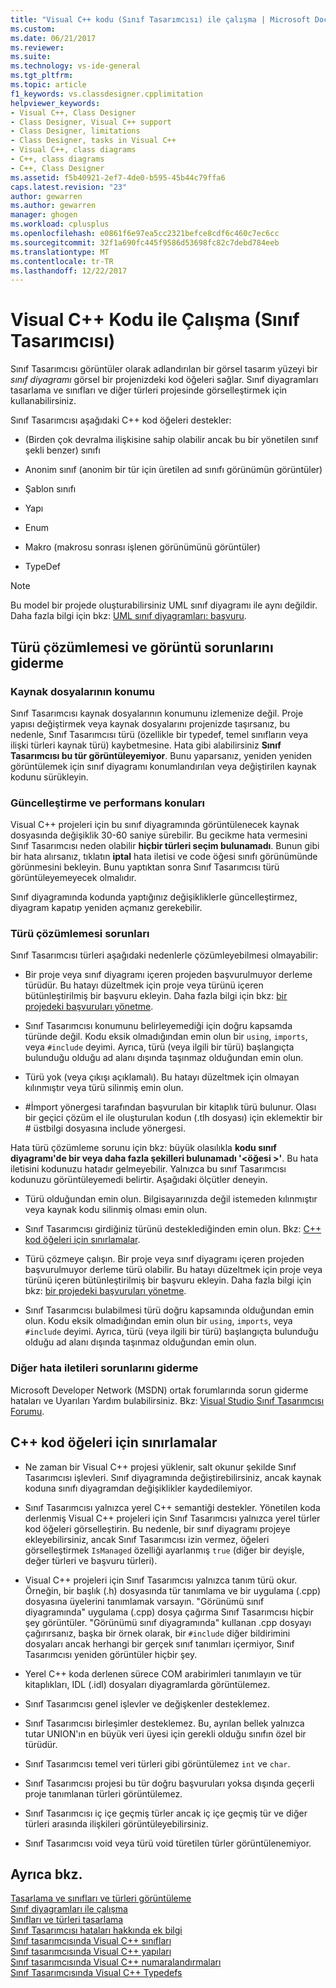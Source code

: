 ```yaml
---
title: "Visual C++ kodu (Sınıf Tasarımcısı) ile çalışma | Microsoft Docs"
ms.custom: 
ms.date: 06/21/2017
ms.reviewer: 
ms.suite: 
ms.technology: vs-ide-general
ms.tgt_pltfrm: 
ms.topic: article
f1_keywords: vs.classdesigner.cpplimitation
helpviewer_keywords:
- Visual C++, Class Designer
- Class Designer, Visual C++ support
- Class Designer, limitations
- Class Designer, tasks in Visual C++
- Visual C++, class diagrams
- C++, class diagrams
- C++, Class Designer
ms.assetid: f5b40921-2ef7-4de0-b595-45b44c79ffa6
caps.latest.revision: "23"
author: gewarren
ms.author: gewarren
manager: ghogen
ms.workload: cplusplus
ms.openlocfilehash: e0861f6e97ea5cc2321befce8cdf6c460c7ec6cc
ms.sourcegitcommit: 32f1a690fc445f9586d53698fc82c7debd784eeb
ms.translationtype: MT
ms.contentlocale: tr-TR
ms.lasthandoff: 12/22/2017
---
```

# <a name="working-with-visual-c-code-class-designer"></a>Visual C++ Kodu ile Çalışma (Sınıf Tasarımcısı)
Sınıf Tasarımcısı görüntüler olarak adlandırılan bir görsel tasarım yüzeyi bir *sınıf diyagramı* görsel bir projenizdeki kod öğeleri sağlar. Sınıf diyagramları tasarlama ve sınıfları ve diğer türleri projesinde görselleştirmek için kullanabilirsiniz.  

Sınıf Tasarımcısı aşağıdaki C++ kod öğeleri destekler:  

-   (Birden çok devralma ilişkisine sahip olabilir ancak bu bir yönetilen sınıf şekli benzer) sınıfı  

-   Anonim sınıf (anonim bir tür için üretilen ad sınıfı görünümün görüntüler)  

-   Şablon sınıfı  

-   Yapı  

-   Enum  

-   Makro (makrosu sonrası işlenen görünümünü görüntüler)  

-   TypeDef  

> [!NOTE]
>  Bu model bir projede oluşturabilirsiniz UML sınıf diyagramı ile aynı değildir. Daha fazla bilgi için bkz: [UML sınıf diyagramları: başvuru](../../modeling/uml-class-diagrams-reference.md).  

## <a name="troubleshooting-type-resolution-and-display-issues"></a>Türü çözümlemesi ve görüntü sorunlarını giderme  

### <a name="location-of-source-files"></a>Kaynak dosyalarının konumu  
Sınıf Tasarımcısı kaynak dosyalarının konumunu izlemenize değil. Proje yapısı değiştirmek veya kaynak dosyalarını projenizde taşırsanız, bu nedenle, Sınıf Tasarımcısı türü (özellikle bir typedef, temel sınıfların veya ilişki türleri kaynak türü) kaybetmesine. Hata gibi alabilirsiniz **Sınıf Tasarımcısı bu tür görüntüleyemiyor**. Bunu yaparsanız, yeniden yeniden görüntülemek için sınıf diyagramı konumlandırılan veya değiştirilen kaynak kodunu sürükleyin.  

### <a name="update-and-performance-issues"></a>Güncelleştirme ve performans konuları  
Visual C++ projeleri için bu sınıf diyagramında görüntülenecek kaynak dosyasında değişiklik 30-60 saniye sürebilir. Bu gecikme hata vermesini Sınıf Tasarımcısı neden olabilir **hiçbir türleri seçim bulunamadı**. Bunun gibi bir hata alırsanız, tıklatın **iptal** hata iletisi ve code öğesi sınıfı görünümünde görünmesini bekleyin. Bunu yaptıktan sonra Sınıf Tasarımcısı türü görüntüleyemeyecek olmalıdır.  

Sınıf diyagramında kodunda yaptığınız değişikliklerle güncelleştirmez, diyagram kapatıp yeniden açmanız gerekebilir.  

### <a name="type-resolution-issues"></a>Türü çözümlemesi sorunları  
Sınıf Tasarımcısı türleri aşağıdaki nedenlerle çözümleyebilmesi olmayabilir:  
  
-   Bir proje veya sınıf diyagramı içeren projeden başvurulmuyor derleme türüdür. Bu hatayı düzeltmek için proje veya türünü içeren bütünleştirilmiş bir başvuru ekleyin. Daha fazla bilgi için bkz: [bir projedeki başvuruları yönetme](../managing-references-in-a-project.md).  
  
-   Sınıf Tasarımcısı konumunu belirleyemediği için doğru kapsamda türünde değil. Kodu eksik olmadığından emin olun bir `using`, `imports`, veya `#include` deyimi. Ayrıca, türü (veya ilgili bir türü) başlangıçta bulunduğu olduğu ad alanı dışında taşınmaz olduğundan emin olun.  

-   Türü yok (veya çıkışı açıklamalı). Bu hatayı düzeltmek için olmayan kılınmıştır veya türü silinmiş emin olun.  

-   #İmport yönergesi tarafından başvurulan bir kitaplık türü bulunur. Olası bir geçici çözüm el ile oluşturulan kodun (.tlh dosyası) için eklemektir bir # üstbilgi dosyasına include yönergesi.  

Hata türü çözümleme sorunu için bkz: büyük olasılıkla **kodu sınıf diyagramı'de bir veya daha fazla şekilleri bulunamadı '\<öğesi >'**. Bu hata iletisini kodunuzu hatadır gelmeyebilir. Yalnızca bu sınıf Tasarımcısı kodunuzu görüntüleyemedi belirtir. Aşağıdaki ölçütler deneyin.  

-   Türü olduğundan emin olun. Bilgisayarınızda değil istemeden kılınmıştır veya kaynak kodu silinmiş olması emin olun.  

-   Sınıf Tasarımcısı girdiğiniz türünü desteklediğinden emin olun. Bkz: [C++ kod öğeleri için sınırlamalar](#limitations).  

-   Türü çözmeye çalışın. Bir proje veya sınıf diyagramı içeren projeden başvurulmuyor derleme türü olabilir. Bu hatayı düzeltmek için proje veya türünü içeren bütünleştirilmiş bir başvuru ekleyin. Daha fazla bilgi için bkz: [bir projedeki başvuruları yönetme](../managing-references-in-a-project.md).  

-   Sınıf Tasarımcısı bulabilmesi türü doğru kapsamında olduğundan emin olun. Kodu eksik olmadığından emin olun bir `using`, `imports`, veya `#include` deyimi. Ayrıca, türü (veya ilgili bir türü) başlangıçta bulunduğu olduğu ad alanı dışında taşınmaz olduğundan emin olun.  

### <a name="troubleshooting-other-error-messages"></a>Diğer hata iletileri sorunlarını giderme  
Microsoft Developer Network (MSDN) ortak forumlarında sorun giderme hataları ve Uyarıları Yardım bulabilirsiniz. Bkz: [Visual Studio Sınıf Tasarımcısı Forumu](http://go.microsoft.com/fwlink/?linkid=160754).  

##  <a name="limitations"></a>C++ kod öğeleri için sınırlamalar  

-   Ne zaman bir Visual C++ projesi yüklenir, salt okunur şekilde Sınıf Tasarımcısı işlevleri. Sınıf diyagramında değiştirebilirsiniz, ancak kaynak koduna sınıfı diyagramdan değişiklikler kaydedilemiyor.  

-   Sınıf Tasarımcısı yalnızca yerel C++ semantiği destekler. Yönetilen koda derlenmiş Visual C++ projeleri için Sınıf Tasarımcısı yalnızca yerel türler kod öğeleri görselleştirin. Bu nedenle, bir sınıf diyagramı projeye ekleyebilirsiniz, ancak Sınıf Tasarımcısı izin vermez, öğeleri görselleştirmek `IsManaged` özelliği ayarlanmış `true` (diğer bir deyişle, değer türleri ve başvuru türleri).  

-   Visual C++ projeleri için Sınıf Tasarımcısı yalnızca tanım türü okur. Örneğin, bir başlık (.h) dosyasında tür tanımlama ve bir uygulama (.cpp) dosyasına üyelerini tanımlamak varsayın. "Görünümü sınıf diyagramında" uygulama (.cpp) dosya çağırma Sınıf Tasarımcısı hiçbir şey görüntüler. "Görünümü sınıf diyagramında" kullanan .cpp dosyayı çağırırsanız, başka bir örnek olarak, bir `#include` diğer bildirimini dosyaları ancak herhangi bir gerçek sınıf tanımları içermiyor, Sınıf Tasarımcısı yeniden görüntüler hiçbir şey.  

-   Yerel C++ koda derlenen sürece COM arabirimleri tanımlayın ve tür kitaplıkları, IDL (.idl) dosyaları diyagramlarda görüntülemez.  

-   Sınıf Tasarımcısı genel işlevler ve değişkenler desteklemez.  

-   Sınıf Tasarımcısı birleşimler desteklemez. Bu, ayrılan bellek yalnızca tutar UNION'ın en büyük veri üyesi için gerekli olduğu sınıfın özel bir türüdür.  

-   Sınıf Tasarımcısı temel veri türleri gibi görüntülemez `int` ve `char`.  

-   Sınıf Tasarımcısı projesi bu tür doğru başvuruları yoksa dışında geçerli proje tanımlanan türleri görüntülemez.  

-   Sınıf Tasarımcısı iç içe geçmiş türler ancak iç içe geçmiş tür ve diğer türleri arasında ilişkileri görüntüleyebilirsiniz.  

-   Sınıf Tasarımcısı void veya türü void türetilen türler görüntülenemiyor.  

## <a name="see-also"></a>Ayrıca bkz.
[Tasarlama ve sınıfları ve türleri görüntüleme](designing-and-viewing-classes-and-types.md)   
[Sınıf diyagramları ile çalışma](working-with-class-diagrams.md)   
[Sınıfları ve türleri tasarlama](designing-classes-and-types.md)   
[Sınıf Tasarımcısı hataları hakkında ek bilgi](additional-information-about-errors.md)   
[Sınıf tasarımcısında Visual C++ sınıfları](visual-cpp-classes.md)   
[Sınıf tasarımcısında Visual C++ yapıları](visual-cpp-structures.md)   
[Sınıf tasarımcısında Visual C++ numaralandırmaları](visual-cpp-enumerations.md)   
[Sınıf Tasarımcısında Visual C++ Typedefs](visual-cpp-typedefs.md)
